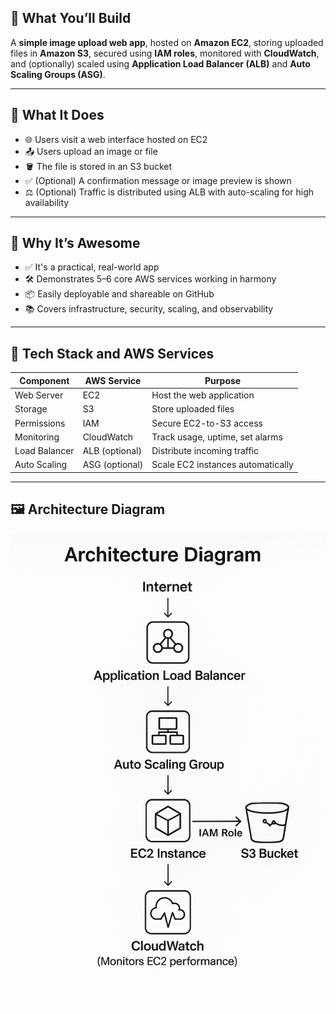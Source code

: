 ## 🌟 What You’ll Build

A **simple image upload web app**, hosted on **Amazon EC2**, storing uploaded files in **Amazon S3**, secured using **IAM roles**, monitored with **CloudWatch**, and (optionally) scaled using **Application Load Balancer (ALB)** and **Auto Scaling Groups (ASG)**.

---

## 🚀 What It Does

- 🌐 Users visit a web interface hosted on EC2  
- 📤 Users upload an image or file  
- 🪣 The file is stored in an S3 bucket  
- ✅ (Optional) A confirmation message or image preview is shown  
- ⚖️ (Optional) Traffic is distributed using ALB with auto-scaling for high availability  

---

## 🧠 Why It’s Awesome

- ✅ It's a practical, real-world app  
- 🛠️ Demonstrates 5–6 core AWS services working in harmony  
- 📦 Easily deployable and shareable on GitHub  
- 📚 Covers infrastructure, security, scaling, and observability  

---

## 🔧 Tech Stack and AWS Services

| Component       | AWS Service        | Purpose                              |
|----------------|--------------------|--------------------------------------|
| Web Server      | EC2                | Host the web application             |
| Storage         | S3                 | Store uploaded files                 |
| Permissions     | IAM                | Secure EC2-to-S3 access              |
| Monitoring      | CloudWatch         | Track usage, uptime, set alarms      |
| Load Balancer   | ALB (optional)     | Distribute incoming traffic          |
| Auto Scaling    | ASG (optional)     | Scale EC2 instances automatically    |

---

## 🖼️ Architecture Diagram

![Diagram](image/Architecture.png)
